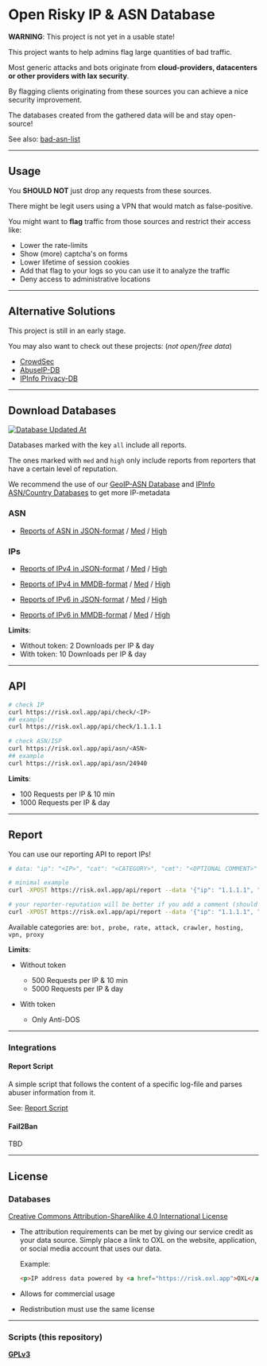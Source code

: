 # Open Risky IP & ASN Database

**WARNING**: This project is not yet in a usable state!

This project wants to help admins flag large quantities of bad traffic.

Most generic attacks and bots originate from **cloud-providers, datacenters or other providers with lax security**.

By flagging clients originating from these sources you can achieve a nice security improvement.

The databases created from the gathered data will be and stay open-source!

See also: [bad-asn-list](https://github.com/brianhama/bad-asn-list)

----

## Usage

You **SHOULD NOT** just drop any requests from these sources.

There might be legit users using a VPN that would match as false-positive.

You might want to **flag** traffic from those sources and restrict their access like:

* Lower the rate-limits
* Show (more) captcha's on forms
* Lower lifetime of session cookies
* Add that flag to your logs so you can use it to analyze the traffic
* Deny access to administrative locations

----

## Alternative Solutions

This project is still in an early stage.

You may also want to check out these projects: (*not open/free data*)

* [CrowdSec](https://www.crowdsec.net/)
* [AbuseIP-DB](https://www.abuseipdb.com/)
* [IPInfo Privacy-DB](https://ipinfo.io/products/proxy-vpn-detection-api)

----

## Download Databases

[![Database Updated At](https://risk.oxl.app/file/updated_at.svg)](https://risk.oxl.app/file/updated_at.svg)

Databases marked with the key `all` include all reports.

The ones marked with `med` and `high` only include reports from reporters that have a certain level of reputation.

We recommend the use of our [GeoIP-ASN Database](https://github.com/O-X-L/geoip-asn) and [IPInfo ASN/Country Databases](https://ipinfo.io/products/free-ip-database) to get more IP-metadata

### ASN

* [Reports of ASN in JSON-format](https://risk.oxl.app/file/risk_asn_all.json.zip) / [Med](https://risk.oxl.app/file/risk_asn_med.json.zip)  / [High](https://risk.oxl.app/file/risk_asn_high.json.zip)

### IPs

* [Reports of IPv4 in JSON-format](https://risk.oxl.app/file/risk_ip4_all.json.zip) / [Med](https://risk.oxl.app/file/risk_ip4_med.json.zip) / [High](https://risk.oxl.app/file/risk_ip4_high.json.zip)

* [Reports of IPv4 in MMDB-format](https://risk.oxl.app/file/risk_ip4_all.mmdb.zip) / [Med](https://risk.oxl.app/file/risk_ip4_med.mmdb.zip) / [High](https://risk.oxl.app/file/risk_ip4_high.mmdb.zip)

* [Reports of IPv6 in JSON-format](https://risk.oxl.app/file/risk_ip6_all.json.zip) / [Med](https://risk.oxl.app/file/risk_ip6_med.json.zip) / [High](https://risk.oxl.app/file/risk_ip6_high.json.zip)

* [Reports of IPv6 in MMDB-format](https://risk.oxl.app/file/risk_ip6_all.mmdb.zip) / [Med](https://risk.oxl.app/file/risk_ip6_med.mmdb.zip) / [High](https://risk.oxl.app/file/risk_ip6_high.mmdb.zip)

**Limits**:

* Without token: 2 Downloads per IP & day
* With token: 10 Downloads per IP & day

----

## API

```bash
# check IP
curl https://risk.oxl.app/api/check/<IP>
## example
curl https://risk.oxl.app/api/check/1.1.1.1

# check ASN/ISP
curl https://risk.oxl.app/api/asn/<ASN>
## example
curl https://risk.oxl.app/api/asn/24940
```

**Limits**:

* 100 Requests per IP & 10 min
* 1000 Requests per IP & day

----

## Report

You can use our reporting API to report IPs!

```bash
# data: "ip": "<IP>", "cat": "<CATEGORY>", "cmt": "<OPTIONAL COMMENT>"

# minimal example
curl -XPOST https://risk.oxl.app/api/report --data '{"ip": "1.1.1.1", "cat": "bot"}' -H 'Content-Type: application/json'

# your reporter-reputation will be better if you add a comment (should not exceed 100 characters)
curl -XPOST https://risk.oxl.app/api/report --data '{"ip": "1.1.1.1", "cat": "attack", "cmt": "Form abuse"}' -H 'Content-Type: application/json'
```

Available categories are: `bot, probe, rate, attack, crawler, hosting, vpn, proxy`

**Limits**:

* Without token
  * 500 Requests per IP & 10 min
  * 5000 Requests per IP & day

* With token
  * Only Anti-DOS

----

### Integrations

#### Report Script

A simple script that follows the content of a specific log-file and parses abuser information from it.

See: [Report Script](https://github.com/O-X-L/risk-db/blob/latest/report_script/README.md)


#### Fail2Ban

TBD

----

## License

### Databases

[Creative Commons Attribution-ShareAlike 4.0 International License](https://creativecommons.org/licenses/by-sa/4.0/)

* The attribution requirements can be met by giving our service credit as your data source. Simply place a link to OXL on the website, application, or social media account that uses our data.

  Example:

  ```html
  <p>IP address data powered by <a href="https://risk.oxl.app">OXL</a></p>

  ```

* Allows for commercial usage

* Redistribution must use the same license

----

### Scripts (this repository)

**[GPLv3](https://www.gnu.org/licenses/gpl-3.0.en.html)**
